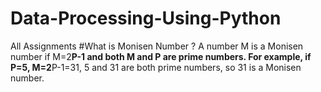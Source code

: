 # Data-Processing-Using-Python
All Assignments 
#What is Monisen Number ?
 A number M is a Monisen number if M=2**P-1 and both M and P are prime numbers. 
 For example, if P=5, M=2**P-1=31, 5 and 31 are both prime numbers, so 31 is a Monisen number.
